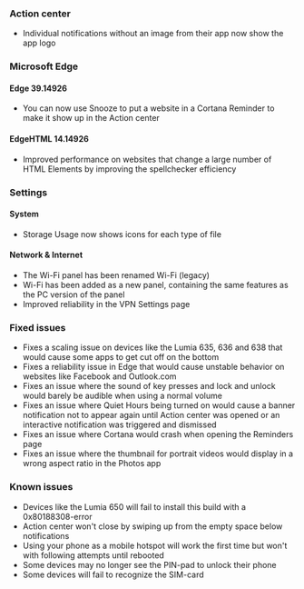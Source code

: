 ### Action center
- Individual notifications without an image from their app now show the app logo

### Microsoft Edge
#### Edge 39.14926
- You can now use Snooze to put a website in a Cortana Reminder to make it show up in the Action center

#### EdgeHTML 14.14926
- Improved performance on websites that change a large number of HTML Elements by improving the spellchecker efficiency

### Settings
#### System
- Storage Usage now shows icons for each type of file

#### Network & Internet
- The Wi-Fi panel has been renamed Wi-Fi (legacy)
- Wi-Fi has been added as a new panel, containing the same features as the PC version of the panel
- Improved reliability in the VPN Settings page

### Fixed issues
- Fixes a scaling issue on devices like the Lumia 635, 636 and 638 that would cause some apps to get cut off on the bottom
- Fixes a reliability issue in Edge that would cause unstable behavior on websites like Facebook and Outlook.com
- Fixes an issue where the sound of key presses and lock and unlock would barely be audible when using a normal volume
- Fixes an issue where Quiet Hours being turned on would cause a banner notification not to appear again until Action center was opened or an interactive notification was triggered and dismissed
- Fixes an issue where Cortana would crash when opening the Reminders page
- Fixes an issue where the thumbnail for portrait videos would display in a wrong aspect ratio in the Photos app

### Known issues
- Devices like the Lumia 650 will fail to install this build with a 0x80188308-error
- Action center won't close by swiping up from the empty space below notifications
- Using your phone as a mobile hotspot will work the first time but won't with following attempts until rebooted
- Some devices may no longer see the PIN-pad to unlock their phone
- Some devices will fail to recognize the SIM-card
